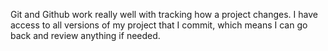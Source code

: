 Git and Github work really well with tracking how a project changes. I have access to all versions of my project that I commit, which means I can go back and review anything if needed.